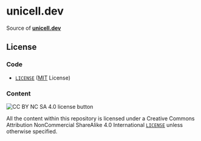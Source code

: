 # unicell.dev

Source of [**unicell.dev**](https://unicell.dev)

## License

### Code

- [`LICENSE`](LICENSE) ([MIT][mit] License)

[mit]: http://www.opensource.org/licenses/MIT

### Content

![CC BY NC SA 4.0 license button][cc-by-nc-sa-png]

All the content within this repository is licensed under a Creative Commons
Attribution NonCommercial ShareAlike 4.0 International [`LICENSE`][cc-by-nc-sa]
unless otherwise specified.

[cc-by-nc-sa]: https://creativecommons.org/licenses/by-nc-sa/4.0/legalcode
[cc-by-nc-sa-png]: https://licensebuttons.net/l/by-nc-sa/4.0/88x31.png
